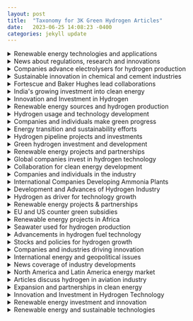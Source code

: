 ```yaml
---
layout: post
title:  "Taxonomy for 3K Green Hydrogen Articles"
date:   2023-06-25 14:08:23 -0400
categories: jekyll update
---
```

<details>
<summary> Renewable energy technologies and applications </summary>

     <details>
     <summary> Long-duration energy storage projects using innovative technology  </summary>

     </details>

     <details>
     <summary> Hydrogen power advances in aviation industry  </summary>

     </details>

     <details>
     <summary> Toyota's electric vehicle plans and challenges  </summary>

     </details>

     <details>
     <summary> Electric vehicles, funding, and government incentives  </summary>

     </details>

     <details>
     <summary> News on Acquisition, Chassis, Aviation, IP, and Market  </summary>

     </details>

     <details>
     <summary> Electric truck manufacturer Tevva expands with hydrogen  </summary>

     </details>

     <details>
     <summary> Advances in fuel cell technology  </summary>

     </details>

     <details>
     <summary> Renewable energy storage technologies and markets  </summary>

     </details>

     <details>
     <summary> Economic impacts of US IR Act in Europe  </summary>

     </details>

     <details>
     <summary> BMW develops vehicles powered by alternative fuel  </summary>

     </details>

     <details>
     <summary> Electric Vehicle Market Trends and Forecasts  </summary>

     </details>

</details>

<details>
<summary> News about regulations, research and innovations </summary>

     <details>
     <summary> Transportation sector to be decarbonized with hydrogen  </summary>

     </details>

     <details>
     <summary> Decarbonization with hydrogen  </summary>

     </details>

     <details>
     <summary> EU policies and fossil fuel industry interference  </summary>

     </details>

     <details>
     <summary> Renewable innovations advance emergency power with hydrogen  </summary>

     </details>

</details>

<details>
<summary> Companies advance electrolysers for hydrogen production </summary>

     <details>
     <summary> Advancements in Hydrogen Electrolyzers for Wind Energy  </summary>

     </details>

     <details>
     <summary> Enapter expands production and training in Asia  </summary>

     </details>

     <details>
     <summary> Expanding electrolysis capacity for low-carbon energy  </summary>

     </details>

     <details>
     <summary> LONGi launches new electrolysis equipment line  </summary>

     </details>

</details>

<details>
<summary> Sustainable innovation in chemical and cement industries </summary>

     <details>
     <summary> Efforts to reduce carbon emissions in cement production  </summary>

     </details>

     <details>
     <summary> Sustainability in the manufacture of cleaning products  </summary>

     </details>

     <details>
     <summary> De Nora Industries expands renewable energy capacity  </summary>

     </details>

     <details>
     <summary> Renewable energy projects in Tunisia and Belgium  </summary>

     </details>

</details>

<details>
<summary> Fortescue and Baker Hughes lead collaborations </summary>

     <details>
     <summary> Fortescue's plans for hydrogen projects and growth  </summary>

     </details>

     <details>
     <summary> Environmental concerns over hydrogen power in Wales  </summary>

     </details>

     <details>
     <summary> Collaborative projects to develop hydrogen infrastructure  </summary>

     </details>

     <details>
     <summary> Billionaires compete to export renewable energy  </summary>

     </details>

     <details>
     <summary> Renewable energy projects and emissions reduction initiatives  </summary>

     </details>

     <details>
     <summary> Fortescue explores hydrogen opportunities in Southern Africa  </summary>

     </details>

     <details>
     <summary> Collaborations and Expansion in Spain and Malaysia  </summary>

     </details>

</details>

<details>
<summary> India's growing investment into clean energy </summary>

     <details>
     <summary> India's push towards sustainable energy alternatives  </summary>

     </details>

     <details>
     <summary> India's major investment in renewable energy plan  </summary>

     </details>

     <details>
     <summary> India's energy security strategy and diversification efforts  </summary>

     </details>

     <details>
     <summary> India and Panama explore collaboration for hydrogen  </summary>

     </details>

     <details>
     <summary> Investments and policies in green energy space  </summary>

     </details>

     <details>
     <summary> Stock market, GDP, and power in India  </summary>

     </details>

     <details>
     <summary> Renewable energy investment opportunities in India  </summary>

     </details>

     <details>
     <summary> Developments and investments in clean energy technology  </summary>

     </details>

     <details>
     <summary> International focus on development and exportation  </summary>

     </details>

     <details>
     <summary> India's Investment in Sustainable Energy Future  </summary>

     </details>

     <details>
     <summary> India's challenges and progress towards green hydrogen  </summary>

     </details>

     <details>
     <summary> India's national mission to promote hydrogen energy  </summary>

     </details>

     <details>
     <summary> Sustainable transport fuel alternatives garner attention  </summary>

     </details>

     <details>
     <summary> India's clean energy transition and net-zero targets  </summary>

     </details>

     <details>
     <summary> India's move towards sustainable fuel  </summary>

     </details>

     <details>
     <summary> Trafigura and Indian government plans for expansion  </summary>

     </details>

     <details>
     <summary> India's energy diversification and security strategy  </summary>

     </details>

     <details>
     <summary> Adani Group announces spin-off of hydrogen businesses  </summary>

     </details>

     <details>
     <summary> India's Plans to Boost Hydrogen Production  </summary>

     </details>

     <details>
     <summary> India plans to categorize clean technologies  </summary>

     </details>

     <details>
     <summary> India's budget and policies prioritize renewable energy  </summary>

     </details>

     <details>
     <summary> India's ambitious plan to increase hydrogen production  </summary>

     </details>

     <details>
     <summary> News about renewable energy projects and investments  </summary>

     </details>

     <details>
     <summary> Kerala's Plan to Promote Alternative Fuel  </summary>

     </details>

     <details>
     <summary> India explores renewable energy storage and exports  </summary>

     </details>

     <details>
     <summary> Adani Group faces setbacks in green projects  </summary>

     </details>

     <details>
     <summary> NTPC invests in green energy technology  </summary>

     </details>

     <details>
     <summary> India and Japan to boost green energy cooperation  </summary>

     </details>

     <details>
     <summary> Orders and Growth for Engineers India and KEC  </summary>

     </details>

     <details>
     <summary> European Investment Bank supports hydrogen development worldwide  </summary>

     </details>

     <details>
     <summary> ReNew Power looks to expand internationally  </summary>

     </details>

     <details>
     <summary> Jefferies weighs in on RIL stock surge  </summary>

     </details>

     <details>
     <summary> Investment and development in Indian green hydrogen facilities  </summary>

     </details>

     <details>
     <summary> India's economic rise and potential  </summary>

     </details>

     <details>
     <summary> Global potential and partnerships for hydrogen infrastructure  </summary>

     </details>

     <details>
     <summary> Indian Oil plans net-zero emissions via hydrogen  </summary>

     </details>

     <details>
     <summary> India and Fraunhofer ISE collaborate for hydrogen projects  </summary>

     </details>

     <details>
     <summary> India explores investment and adoption of hydrogen  </summary>

     </details>

     <details>
     <summary> Renewable energy solutions and partnerships in Qatar  </summary>

     </details>

     <details>
     <summary> India's renewable energy sector expands rapidly  </summary>

     </details>

</details>

<details>
<summary> Innovation and Investment in Hydrogen </summary>

     <details>
     <summary> Elcogen partners with Korean shipbuilding & ENERTRAG project  </summary>

     </details>

     <details>
     <summary> Renewable energy as fuel for transportation  </summary>

     </details>

     <details>
     <summary> Linde invests in hydrogen production in California and Texas  </summary>

     </details>

     <details>
     <summary> Fluitron roll-out hydrogen processing and dispensing products  </summary>

     </details>

     <details>
     <summary> Flame incident on liquid hydrogen carrier ship  </summary>

     </details>

     <details>
     <summary> Sunfire's electrolyzer technology gains industrial partnerships and contracts  </summary>

     </details>

     <details>
     <summary> Renewable-powered data centers and energy projects  </summary>

     </details>

     <details>
     <summary> Technip Energies awarded contracts for clean energy solutions  </summary>

     </details>

     <details>
     <summary> Partnerships and Innovation for Fuel Cell Production  </summary>

     </details>

     <details>
     <summary> Renewable energy projects and carbon capture technology  </summary>

     </details>

</details>

<details>
<summary> Renewable energy sources and hydrogen production </summary>

     <details>
     <summary> Expansion of Bloom Energy and H2PLT in Europe  </summary>

     </details>

     <details>
     <summary> Chile's pursuit of renewable energy  </summary>

     </details>

     <details>
     <summary> Ballard fuel cells orders for Dutch wind project  </summary>

     </details>

     <details>
     <summary> Expansion of green energy sources in Northern Europe  </summary>

     </details>

     <details>
     <summary> Exploring potential use of wind power  </summary>

     </details>

     <details>
     <summary> Renewable energy sources powering hydrogen projects  </summary>

     </details>

</details>

<details>
<summary> Hydrogen usage and technology development </summary>

     <details>
     <summary> Hydrogen innovation in South Australia showcased  </summary>

     </details>

     <details>
     <summary> Development of a new renewable energy hub  </summary>

     </details>

     <details>
     <summary> Research funding and pilot projects in Europe  </summary>

     </details>

     <details>
     <summary> Emphasizing Clean Energy Initiatives for the Future  </summary>

     </details>

     <details>
     <summary> Conferences and symposium in APAC nations  </summary>

     </details>

     <details>
     <summary> Regions seek leadership in clean energy export  </summary>

     </details>

     <details>
     <summary> Research and projects advancing hydrogen technology  </summary>

     </details>

     <details>
     <summary> Replacing fossil fuels with alternative energy source  </summary>

     </details>

     <details>
     <summary> Installation and delivery companies involved in Scotland  </summary>

     </details>

     <details>
     <summary> Development of hydrogen production facilities in Northern Ireland  </summary>

     </details>

</details>

<details>
<summary> Companies and individuals make green progress </summary>

     <details>
     <summary> Investments and awards for innovative electrolysis solutions  </summary>

     </details>

     <details>
     <summary> NASDAQ-bound company producing electrolysis systems  </summary>

     </details>

     <details>
     <summary> Developments in hydrogen generator technology and R&D  </summary>

     </details>

     <details>
     <summary> Appointments and Financing Activities for Hydrogen Companies  </summary>

     </details>

     <details>
     <summary> Altima announces Joint Venture for Hydrogen Technology  </summary>

     </details>

     <details>
     <summary> Research and development of hydrogen production process  </summary>

     </details>

     <details>
     <summary> New CEO appointments in hydrogen industry  </summary>

     </details>

</details>

<details>
<summary> Energy transition and sustainability efforts </summary>

     <details>
     <summary> Advancements and calls for change in production  </summary>

     </details>

     <details>
     <summary> Canada's transition to sustainable energy economy  </summary>

     </details>

     <details>
     <summary> Energy transition efforts in Tunisia and Africa  </summary>

     </details>

</details>

<details>
<summary> Hydrogen pipeline projects and investments </summary>

     <details>
     <summary> Portugal's investment and plans for hydrogen expansion  </summary>

     </details>

     <details>
     <summary> News on Nordic and Dutch hydrogen exports  </summary>

     </details>

     <details>
     <summary> Green energy initiatives in Northern Europe  </summary>

     </details>

     <details>
     <summary> Pipeline plans for offshore wind-generated fuel  </summary>

     </details>

     <details>
     <summary> European countries plan cross-border hydrogen pipeline network  </summary>

     </details>

     <details>
     <summary> Partnerships, contracts and orders advance hydrogen production  </summary>

     </details>

     <details>
     <summary> Germany and Norway collaborate on hydrogen production  </summary>

     </details>

     <details>
     <summary> Italy seeks EU funds for gas grid  </summary>

     </details>

     <details>
     <summary> Ukraine's potential for exporting carbon-free energy  </summary>

     </details>

     <details>
     <summary> Germany's ambitious plans for hydrogen infrastructure expansion  </summary>

     </details>

</details>

<details>
<summary> Green hydrogen investment and development </summary>

     <details>
     <summary> Green energy backup solutions for datacenters  </summary>

     </details>

     <details>
     <summary> Companies collaborate on waste-to-energy aviation supply  </summary>

     </details>

     <details>
     <summary> Investment and trial results for hydrogen power  </summary>

     </details>

     <details>
     <summary> Investments and production of green fuel  </summary>

     </details>

     <details>
     <summary> Development and investment in Nordic hydrogen infrastructure  </summary>

     </details>

     <details>
     <summary> Gevo partners with Zero6, Cummins for production facility  </summary>

     </details>

     <details>
     <summary> Partnership to Develop Hydrogen Projects in NA, Europe  </summary>

     </details>

</details>

<details>
<summary> Renewable energy projects and partnerships </summary>

     <details>
     <summary> Renewable energy projects in Romania and Croatia  </summary>

     </details>

     <details>
     <summary> ATOME Energy and Cavendish Joint Venture  </summary>

     </details>

     <details>
     <summary> Startups secure funding to scale hydrogen production  </summary>

     </details>

     <details>
     <summary> Partnership agreements for Nordic hydrogen projects  </summary>

     </details>

     <details>
     <summary> Massive projects and initiatives for clean energy  </summary>

     </details>

     <details>
     <summary> Partnership and Investment in Hydrogen by Australia and Germany  </summary>

     </details>

     <details>
     <summary> Shipping green energy carrier via tankers in Australia  </summary>

     </details>

     <details>
     <summary> Issues with supply and use of hydrogen  </summary>

     </details>

     <details>
     <summary> Australia leads the world with hydrogen projects  </summary>

     </details>

     <details>
     <summary> Mongolia project planned by Elixir Energy and SB Energy  </summary>

     </details>

     <details>
     <summary> New South Wales expands renewable energy efforts  </summary>

     </details>

     <details>
     <summary> Metacon expands with hydrogen projects in Slovakia and Poland  </summary>

     </details>

</details>

<details>
<summary> Global companies invest in hydrogen technology </summary>

     <details>
     <summary> LNG and gas crisis dominate energy news  </summary>

     </details>

     <details>
     <summary> New members join hydrogen council board  </summary>

     </details>

     <details>
     <summary> Industry research and projects for low-cost production  </summary>

     </details>

     <details>
     <summary> Shell invests in Oman's hydrogen future  </summary>

     </details>

     <details>
     <summary> Collaborative projects in Spain and the Netherlands  </summary>

     </details>

     <details>
     <summary> Major oil companies invest in low-carbon hydrogen  </summary>

     </details>

     <details>
     <summary> DNV appointed for various hydrogen assessment projects  </summary>

     </details>

     <details>
     <summary> Companies selected for Dutch hydrogen project  </summary>

     </details>

     <details>
     <summary> Major Energy Companies Struggle with Climate Promises  </summary>

     </details>

     <details>
     <summary> Shell partners with Evides for Dutch hydrogen project  </summary>

     </details>

     <details>
     <summary> Expansion plans for hydrogen infrastructure in Germany's seaports  </summary>

     </details>

     <details>
     <summary> Spain invests heavily in renewable hydrogen industry  </summary>

     </details>

     <details>
     <summary> BP invests $2 billion to develop Spanish hub  </summary>

     </details>

</details>

<details>
<summary> Collaboration for clean energy development </summary>

     <details>
     <summary> Development of ammonia-based hydrogen storage systems  </summary>

     </details>

     <details>
     <summary> Luxury cruise ship uses eco-friendly power  </summary>

     </details>

     <details>
     <summary> Development and use of clean ammonia  </summary>

     </details>

     <details>
     <summary> Fuel cell innovation in maritime transportation  </summary>

     </details>

     <details>
     <summary> Partnerships and acquisitions in hydrogen sector  </summary>

     </details>

     <details>
     <summary> Collaboration between JERA and TAQA for decarbonisation  </summary>

     </details>

</details>

<details>
<summary> Companies and individuals in the industry </summary>

     <details>
     <summary> Appointments made for companies involved in hydrogen  </summary>

     </details>

     <details>
     <summary> APEX Group advances German green hydrogen project pipeline  </summary>

     </details>

     <details>
     <summary> Appointments and agreements in hydrogen industry company  </summary>

     </details>

     <details>
     <summary> Investments in Hydrogen Technology Startup Fabrum  </summary>

     </details>

</details>

<details>
<summary> International Companies Developing Ammonia Plants </summary>

     <details>
     <summary> Partnerships and Projects for Floating Clean Energy  </summary>

     </details>

     <details>
     <summary> Thyssenkrupp Uhde expands sales and explores partnerships  </summary>

     </details>

     <details>
     <summary> Topsoe's technology secures Chinese ammonia production growth  </summary>

     </details>

     <details>
     <summary> Ammonia production and export partnerships  </summary>

     </details>

     <details>
     <summary> Partnerships and Investment in Hydrogen Projects  </summary>

     </details>

     <details>
     <summary> Partnership to Develop Hydrogen and Ammonia Plant  </summary>

     </details>

     <details>
     <summary> Greenko invests heavily in large-scale electrolyzer orders  </summary>

     </details>

     <details>
     <summary> Oracle and Ocior advance Pakistani hydrogen project  </summary>

     </details>

     <details>
     <summary> Ammonia technology contracts in Middle East, Chile and India  </summary>

     </details>

</details>

<details>
<summary> Development and Advances of Hydrogen Industry </summary>

     <details>
     <summary> Exploring the Use of Alternative Fuel Sources  </summary>

     </details>

     <details>
     <summary> Renewable energy powers California hydrogen production  </summary>

     </details>

     <details>
     <summary> Collaborations and software reduce carbon emissions  </summary>

     </details>

     <details>
     <summary> Developments in hydrogen fuel infrastructure and industry  </summary>

     </details>

     <details>
     <summary> SoCalGas showcases innovative hydrogen applications  </summary>

     </details>

</details>

<details>
<summary> Hydrogen as driver for technology growth </summary>

     <details>
     <summary> Innovations in eco-friendly maritime transportation  </summary>

     </details>

     <details>
     <summary> Renewable energy alternative for heavy industry  </summary>

     </details>

     <details>
     <summary> News about trains powered by alternative fuel sources  </summary>

     </details>

     <details>
     <summary> Government investments and initiatives support H2 tech  </summary>

     </details>

     <details>
     <summary> Approval granted for North America's first hub  </summary>

     </details>

     <details>
     <summary> Renewable energy planning for Scottish and Irish ports  </summary>

     </details>

     <details>
     <summary> Nova Scotia and British Columbia lead Canada's green hydrogen development  </summary>

     </details>

     <details>
     <summary> CHAR Technologies Expands Biocoal & Green Energy Production  </summary>

     </details>

</details>

<details>
<summary> Renewable energy projects & partnerships </summary>

     <details>
     <summary> Agreement signed to export hydrogen to Europe  </summary>

     </details>

     <details>
     <summary> Energy diversification efforts in Middle East countries  </summary>

     </details>

     <details>
     <summary> Masdar expands renewable energy portfolio in multiple countries  </summary>

     </details>

     <details>
     <summary> Middle Eastern oil producers prioritize clean energy  </summary>

     </details>

     <details>
     <summary> Bond sales fund UAE's renewable energy transition  </summary>

     </details>

     <details>
     <summary> Sustainable Aviation Fuel production partnerships and growth  </summary>

     </details>

     <details>
     <summary> Global push towards renewable energy solutions  </summary>

     </details>

     <details>
     <summary> Decarbonizing the steel industry  </summary>

     </details>

     <details>
     <summary> Developments in Oman's Renewable Energy Sector  </summary>

     </details>

     <details>
     <summary> India-UAE-France partnership for clean energy  </summary>

     </details>

     <details>
     <summary> Saudi Arabia's NEOM project obtains operating license  </summary>

     </details>

     <details>
     <summary> Deadline extension for Oman's first hydrogen auction  </summary>

     </details>

     <details>
     <summary> European efforts to transition to clean energy  </summary>

     </details>

     <details>
     <summary> Hydrogen application in public transportation pilots  </summary>

     </details>

     <details>
     <summary> Masdar and IFC partner to develop African renewable energy  </summary>

     </details>

     <details>
     <summary> ACWA Power expands with green hydrogen projects  </summary>

     </details>

     <details>
     <summary> Financing challenges for decarbonizing carbon-intensive industries  </summary>

     </details>

</details>

<details>
<summary> EU and US counter green subsidies </summary>

     <details>
     <summary> Investment trends in climate tech for Europe  </summary>

     </details>

     <details>
     <summary> EU implements carbon pricing policies  </summary>

     </details>

     <details>
     <summary> EU to promote domestic production and catch-up  </summary>

     </details>

     <details>
     <summary> European countries discuss funding for clean energy  </summary>

     </details>

     <details>
     <summary> EU and US compete in climate subsidy race  </summary>

     </details>

     <details>
     <summary> EU's plan for clean tech future  </summary>

     </details>

     <details>
     <summary> European perspectives on sustainable energy manufacturing  </summary>

     </details>

</details>

<details>
<summary> Renewable energy projects in Africa </summary>

     <details>
     <summary> John Cockerill invests in Morocco's electrolyzer production  </summary>

     </details>

     <details>
     <summary> German corporations increase investment in Africa's energy  </summary>

     </details>

     <details>
     <summary> South Africa's renewable energy developments and plans  </summary>

     </details>

     <details>
     <summary> Sasol invests in renewable energy sources  </summary>

     </details>

     <details>
     <summary> Collaboration on Alternative Energy in Algeria  </summary>

     </details>

     <details>
     <summary> Asian & African Green Hydrogen Development  </summary>

     </details>

     <details>
     <summary> Chariot acquires water production for Mauritania project  </summary>

     </details>

     <details>
     <summary> Africa-Europe cooperation in renewable energy investment  </summary>

     </details>

     <details>
     <summary> Development of hydrogen in the Middle East and North Africa (MENA) region  </summary>

     </details>

     <details>
     <summary> TotalEnergies reports record profit, plans buybacks amidst EU discord  </summary>

     </details>

     <details>
     <summary> Advancing development of African hydrogen infrastructure  </summary>

     </details>

     <details>
     <summary> International collaboration and investment in hydrogen technology  </summary>

     </details>

</details>

<details>
<summary> Seawater used for hydrogen production </summary>

     <details>
     <summary> Innovative methods for hydrogen production  </summary>

     </details>

     <details>
     <summary> Innovations in Catalysts for Hydrogen Production  </summary>

     </details>

     <details>
     <summary> Innovative methods and sources for producing hydrogen  </summary>

     </details>

     <details>
     <summary> Seawater-based production of sustainable fuel  </summary>

     </details>

     <details>
     <summary> Innovations and Challenges in Cost-Effective Production  </summary>

     </details>

     <details>
     <summary> Green Hydrogen Production From Seawater Technological Advances  </summary>

     </details>

     <details>
     <summary> Producing Hydrogen from Seawater via New Methods  </summary>

     </details>

     <details>
     <summary> Advancements in producing hydrogen from seawater  </summary>

     </details>

</details>

<details>
<summary> Advancements in hydrogen fuel technology </summary>

     <details>
     <summary> Partnerships and ambitions for UK hydrogen market  </summary>

     </details>

     <details>
     <summary> Rolls-Royce and Tenneco hydrogen engine tests  </summary>

     </details>

     <details>
     <summary> News on Hydrogen Fuel Cell Technology Expansion  </summary>

     </details>

     <details>
     <summary> Chemours and Ionomr Innovations Expand Operations in France  </summary>

     </details>

     <details>
     <summary> Renewable Energy Conferences and Exhibitions in Europe  </summary>

     </details>

     <details>
     <summary> Kier feasibility study on hydrogen-powered depots  </summary>

     </details>

     <details>
     <summary> Cummins showcases fuel-agnostic platform for CVs  </summary>

     </details>

     <details>
     <summary> Swedish town and rare earth metals discovery  </summary>

     </details>

     <details>
     <summary> New developments in green fuel cell vehicles  </summary>

     </details>

     <details>
     <summary> Innovative solutions and awards in hydrogen technology  </summary>

     </details>

     <details>
     <summary> Lhyfe expands production with new facilities  </summary>

     </details>

     <details>
     <summary> News headlines about electrolyzer systems and orders  </summary>

     </details>

     <details>
     <summary> International Policy Cooperation and Subsidies for Electrolysis  </summary>

     </details>

     <details>
     <summary> Innovations and investments in hydrogen technology  </summary>

     </details>

     <details>
     <summary> Howden's involvement in hydrogen compressor contracts and design  </summary>

     </details>

     <details>
     <summary> Norwegian companies partner for hydrogen infrastructure expansion  </summary>

     </details>

     <details>
     <summary> Events and Summits Highlighting H2 Advancements  </summary>

     </details>

     <details>
     <summary> Partnerships driving transition to green energy  </summary>

     </details>

     <details>
     <summary> Companies collaborate on fuel cell development  </summary>

     </details>

     <details>
     <summary> Fuel cell buses and generators drive innovation  </summary>

     </details>

     <details>
     <summary> Advancements in Hydrogen Transport and Storage Technologies  </summary>

     </details>

     <details>
     <summary> Development and deployment of hydrogen-powered trucks in India  </summary>

     </details>

     <details>
     <summary> Advancements in fuel cell technology for various industries  </summary>

     </details>

     <details>
     <summary> Collaboration to Develop Solid Oxide Electrolyzers  </summary>

     </details>

     <details>
     <summary> Expansion of hydrogen refuelling infrastructure in Europe  </summary>

     </details>

     <details>
     <summary> News about steel industry's decarbonization efforts  </summary>

     </details>

     <details>
     <summary> Comparing Fuel Cell Electric Vehicles to Battery-Electric  </summary>

     </details>

     <details>
     <summary> Loop Energy announces new partnerships and board addition  </summary>

     </details>

     <details>
     <summary> Investment in low-carbon energy transition projects  </summary>

     </details>

     <details>
     <summary> Hydrogen production from plastic waste in Europe  </summary>

     </details>

     <details>
     <summary> HDF Energy expands production of hydrogen fuel cells  </summary>

     </details>

     <details>
     <summary> Advancements in marine industry fuel technology  </summary>

     </details>

     <details>
     <summary> New hydrogen-powered vehicles and equipment unveiled  </summary>

     </details>

</details>

<details>
<summary> Stocks and policies for hydrogen growth </summary>

     <details>
     <summary> Hyzon Motors' Delayed Disclosure Hearings  </summary>

     </details>

     <details>
     <summary> Investment opportunities in clean energy technologies  </summary>

     </details>

     <details>
     <summary> Air Products expands with new offices and sponsorships  </summary>

     </details>

     <details>
     <summary> Investment opportunities in alternative energy  </summary>

     </details>

     <details>
     <summary> News on US policy and IRA driving growth  </summary>

     </details>

     <details>
     <summary> Analysis of companies investing in low-carbon technologies  </summary>

     </details>

</details>

<details>
<summary> Companies and industries driving innovation </summary>

     <details>
     <summary> Nel ASA expands production for electrolysers  </summary>

     </details>

     <details>
     <summary> Mining and exploration updates with critical elements  </summary>

     </details>

     <details>
     <summary> Getech Group sees growth in renewable energy contracts  </summary>

     </details>

     <details>
     <summary> Financial results and order backlog updates  </summary>

     </details>

     <details>
     <summary> Updates and plans for renewable energy companies  </summary>

     </details>

     <details>
     <summary> Financial reports of Cummins and Cognex  </summary>

     </details>

     <details>
     <summary> Financial success of a company  </summary>

     </details>

     <details>
     <summary> Financial performance of major industrial gas companies  </summary>

     </details>

     <details>
     <summary> Nikola and GP Joule partner for FCEVs  </summary>

     </details>

     <details>
     <summary> Financial struggles and layoffs at ITM Power  </summary>

     </details>

     <details>
     <summary> Positive financial results for companies in the energy sector  </summary>

     </details>

     <details>
     <summary> Financial reports for companies involved in hydrogen technology  </summary>

     </details>

     <details>
     <summary> Market performance and economic outlook updates  </summary>

     </details>

     <details>
     <summary> CF Industries and CIP invest in ammonia projects  </summary>

     </details>

     <details>
     <summary> Corporate trading updates and mining outlook  </summary>

     </details>

     <details>
     <summary> Sasol's renewable energy integration and sales metrics  </summary>

     </details>

     <details>
     <summary> Fusion Fuel receives funding and grants  </summary>

     </details>

     <details>
     <summary> Q4 2022 Earnings of Various Energy Companies  </summary>

     </details>

</details>

<details>
<summary> International energy and geopolitical issues </summary>

     <details>
     <summary> Geopolitical and production concerns  </summary>

     </details>

     <details>
     <summary> France, Germany, India discuss clean energy technology  </summary>

     </details>

     <details>
     <summary> Kazakhstan's political climate and international relations  </summary>

     </details>

     <details>
     <summary> International politics and environmental resources  </summary>

     </details>

     <details>
     <summary> Issues surrounding energy supply and geopolitics  </summary>

     </details>

</details>

<details>
<summary> News coverage of industry developments </summary>

     <details>
     <summary> Wind power fuel generation in Texas and Wyoming  </summary>

     </details>

     <details>
     <summary> US regions compete for hydrogen hub funding  </summary>

     </details>

     <details>
     <summary> Natural gas blending tests with hydrogen  </summary>

     </details>

     <details>
     <summary> Developments and setbacks in electrolyser plant partnerships  </summary>

     </details>

     <details>
     <summary> Florida utility expands renewable energy production  </summary>

     </details>

     <details>
     <summary> Discussions on tax breaks and industry challenges  </summary>

     </details>

     <details>
     <summary> Controversy surrounds LA power plant conversion  </summary>

     </details>

     <details>
     <summary> Power company explores alternative energy production  </summary>

     </details>

     <details>
     <summary> Hydrogen development in Australia/mainly Western Australia  </summary>

     </details>

     <details>
     <summary> Plug Power's progress and challenges  </summary>

     </details>

     <details>
     <summary> Australia's Green Hydrogen Industry Losing Ground  </summary>

     </details>

</details>

<details>
<summary> North America and Latin America energy market </summary>

     <details>
     <summary> North America's energy transition acceleration and challenges  </summary>

     </details>

     <details>
     <summary> Data centers adopting renewable energy initiatives  </summary>

     </details>

     <details>
     <summary> InvestChile's portfolio includes significant hydrogen projects  </summary>

     </details>

     <details>
     <summary> Latin America explores clean fuel innovations  </summary>

     </details>

</details>

<details>
<summary> Articles discuss hydrogen in aviation industry </summary>

     <details>
     <summary> Alternatives to traditional air travel fuel  </summary>

     </details>

     <details>
     <summary> Partnerships and initiatives for sustainable aviation  </summary>

     </details>

     <details>
     <summary> Experimental hydrogen-powered aviation gains ground  </summary>

     </details>

     <details>
     <summary> Synthetic fuels create buzz in sustainability push  </summary>

     </details>

     <details>
     <summary> Challenges of sustainable aviation biofuel explored  </summary>

     </details>

</details>

<details>
<summary> Expansion and partnerships in clean energy </summary>

     <details>
     <summary> Capstone Green Energy's Follow-On Orders and Presentations  </summary>

     </details>

     <details>
     <summary> Tech startups and expansion in Houston energy industry  </summary>

     </details>

     <details>
     <summary> Collaborations and alliances for carbon-neutral technology  </summary>

     </details>

     <details>
     <summary> Mott Corporation expands its clean energy business  </summary>

     </details>

</details>

<details>
<summary> Innovation and Investment in Hydrogen Technology </summary>

     <details>
     <summary> Spain and Portugal's leadership in hydrogen innovation  </summary>

     </details>

     <details>
     <summary> Gold miners and Platinum benefit from adoption  </summary>

     </details>

     <details>
     <summary> California's climate change initiatives and policies  </summary>

     </details>

     <details>
     <summary> Patent data reveals increasing interest in technology  </summary>

     </details>

     <details>
     <summary> Exploring potential and challenges of hydrogen power  </summary>

     </details>

     <details>
     <summary> UK initiatives drive hydrogen industry development  </summary>

     </details>

     <details>
     <summary> Countries Compete for Dominance in Hydrogen Industry  </summary>

     </details>

     <details>
     <summary> Exploring the Viability of Hydrogen Energy  </summary>

     </details>

     <details>
     <summary> Development and challenges of hydrogen projects  </summary>

     </details>

     <details>
     <summary> Development and Investment in Hydrogen Technology  </summary>

     </details>

     <details>
     <summary> Launch of €100m hydrogen investment portfolio in Europe  </summary>

     </details>

     <details>
     <summary> Developing renewable energy opportunities in Asia-Pacific  </summary>

     </details>

     <details>
     <summary> Cost competitiveness of imported hydrogen in EU  </summary>

     </details>

     <details>
     <summary> Electrolyzer market growth drives green energy innovation  </summary>

     </details>

     <details>
     <summary> Investment and growth potential in green hydrogen  </summary>

     </details>

     <details>
     <summary> Ammonia as alternative fuel source gains momentum  </summary>

     </details>

     <details>
     <summary> Johnson Matthey and Plug Power partnership announcement  </summary>

     </details>

     <details>
     <summary> Oil majors' investments and renewable energy transition  </summary>

     </details>

     <details>
     <summary> Certification schemes for renewable energy source  </summary>

     </details>

     <details>
     <summary> Renewable fuel source in Northeastern US  </summary>

     </details>

     <details>
     <summary> Innovative technologies for sustainable fuel production  </summary>

     </details>

     <details>
     <summary> The future of decarbonizing with hydrogen  </summary>

     </details>

     <details>
     <summary> Investment and research in alternative energy source  </summary>

     </details>

     <details>
     <summary> EU Regulations and Controversies Surrounding Hydrogen Production  </summary>

     </details>

     <details>
     <summary> European initiatives for aviation decarbonization  </summary>

     </details>

     <details>
     <summary> Outlook bright for hydrogen as energy source  </summary>

     </details>

     <details>
     <summary> Africa's potential for renewable energy development  </summary>

     </details>

     <details>
     <summary> Comparing Electrolyzer Technologies & Blue Hydrogen Carbon Capture  </summary>

     </details>

     <details>
     <summary> Upcoming events and investment opportunities for hydrogen  </summary>

     </details>

     <details>
     <summary> Market growth and feasibility of green electrolysis  </summary>

     </details>

     <details>
     <summary> Japan's struggles with hydrogen policy implementation  </summary>

     </details>

     <details>
     <summary> Innovations and challenges in hydrogen technology  </summary>

     </details>

     <details>
     <summary> Exploring collaborations to promote hydrogen technology  </summary>

     </details>

     <details>
     <summary> Exploring potential and challenges of hydrogen energy  </summary>

     </details>

     <details>
     <summary> Water scarcity challenges green hydrogen production  </summary>

     </details>

     <details>
     <summary> Turkey's energy plan and strategy for 2053  </summary>

     </details>

</details>

<details>
<summary> Renewable energy investment and innovation </summary>

     <details>
     <summary> Renewable energy sector sees significant growth  </summary>

     </details>

     <details>
     <summary> Investment in low-carbon energy transition  </summary>

     </details>

     <details>
     <summary> Renewable energy stocks and startups in 2023  </summary>

     </details>

     <details>
     <summary> Deployment and Investment in Clean Energy Technologies  </summary>

     </details>

     <details>
     <summary> Mining sectors and metals shift in popularity  </summary>

     </details>

     <details>
     <summary> UK economy prioritizes green growth amidst energy concerns  </summary>

     </details>

     <details>
     <summary> Emerging technological innovations in sustainable energy  </summary>

     </details>

     <details>
     <summary> Energy market predictions and post-oil era glimpses  </summary>

     </details>

     <details>
     <summary> Investment focus on energy diversification opportunities  </summary>

     </details>

     <details>
     <summary> Global leaders discuss energy shift at Davos  </summary>

     </details>

     <details>
     <summary> Climate and finance challenges examined in Davos  </summary>

     </details>

     <details>
     <summary> Climate solutions and tipping points towards net zero  </summary>

     </details>

     <details>
     <summary> Fracking debate impacts renewables' public opinion  </summary>

     </details>

     <details>
     <summary> Food and fertilizer  </summary>

     </details>

     <details>
     <summary> Government policies and funding for hydrogen initiatives  </summary>

     </details>

     <details>
     <summary> Financial reports and commitment to environmental stewardship  </summary>

     </details>

     <details>
     <summary> Renewable energy acceleration amidst Russian-Ukrainian conflict  </summary>

     </details>

     <details>
     <summary> Cleantech and industrial decarbonization plans  </summary>

     </details>

     <details>
     <summary> Innovative strategies and investment for clean energy  </summary>

     </details>

     <details>
     <summary> Debate over nuclear as renewable energy alternative  </summary>

     </details>

     <details>
     <summary> Topics: Moon Exploration, False Messiahs, Israeli Politics, Legal Controversy  </summary>

     </details>

     <details>
     <summary> Financial performance and market approach of companies  </summary>

     </details>

     <details>
     <summary> Energy transitions and investments  </summary>

     </details>

     <details>
     <summary> China's Renewable Investment and Clean Tech Dominance  </summary>

     </details>

     <details>
     <summary> Offshore wind power and energy transition trends  </summary>

     </details>

     <details>
     <summary> Energy transition, climate change, and environment news  </summary>

     </details>

     <details>
     <summary> Transitioning to zero emissions  </summary>

     </details>

</details>

<details>
<summary> Renewable energy and sustainable technologies </summary>

     <details>
     <summary> Market analysis and growth forecast for hydrogen  </summary>

     </details>

     <details>
     <summary> Technological advancements and market outlook for hydrogen  </summary>

     </details>

     <details>
     <summary> Market growth and trends of hydrogen  </summary>

     </details>

     <details>
     <summary> Growth and market potential in mining  </summary>

     </details>

     <details>
     <summary> Market growth expected for hydrogen-powered transportation systems  </summary>

     </details>

     <details>
     <summary> Market projection for power generation and storage  </summary>

     </details>

     <details>
     <summary> Emerging markets predictions for sustainable development  </summary>

     </details>

     <details>
     <summary> Market growth and analysis of fuel cells  </summary>

     </details>

     <details>
     <summary> Market trends of related industries to green hydrogen  </summary>

     </details>

     <details>
     <summary> Market Analysis for Related Chemical Industries  </summary>

     </details>

     <details>
     <summary> Global steel market's transition to sustainability  </summary>

     </details>

     <details>
     <summary> Energy management, construction equipment & market growth  </summary>

     </details>

     <details>
     <summary> Market insights on green ammonia and fertilizers  </summary>

     </details>

     <details>
     <summary> News on energy storage and key players  </summary>

     </details>

     <details>
     <summary> Market growth and analysis of clean energy  </summary>

     </details>

     <details>
     <summary> Rapid growth projected for alternative energy source  </summary>

     </details>

     <details>
     <summary> Renewable and sustainable fuel market analysis  </summary>

     </details>

     <details>
     <summary> Market growth projections for electrolysis technology  </summary>

     </details>

     <details>
     <summary> Growing Global Investment in Hydrogen Production  </summary>

     </details>

     <details>
     <summary> Fusion Fuel Fourth Quarter Investor Update  </summary>

     </details>

     <details>
     <summary> Market analysis of chelating agents and fertilizers  </summary>

     </details>

</details>

